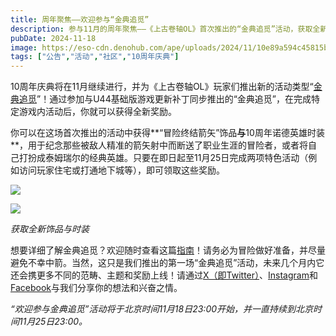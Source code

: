 ```yaml
---
title: 周年聚焦——欢迎参与“金典追觅”
description: 参与11月的周年聚焦——《上古卷轴OL》首次推出的“金典追觅”活动，获取全新饰品与时装！
pubDate: 2024-11-18
image: https://eso-cdn.denohub.com/ape/uploads/2024/11/10e89a594c45815b65e00eaa05d65073.jpg
tags: ["公告","活动","社区","10周年庆典"]
---
```


10周年庆典将在11月继续进行，并为《上古卷轴OL》玩家们推出新的活动类型“[金典追觅](/news/post/66867)”！通过参加与U44基础版游戏更新补丁同步推出的“金典追觅”，在完成特定游戏内活动后，你就可以获得全新奖励。

你可以在这场首次推出的活动中获得**“冒险终结箭矢”饰品**与**10周年诺德英雄时装**，用于纪念那些被敌人精准的箭矢射中而断送了职业生涯的冒险者，或者将自己打扮成泰姆瑞尔的经典英雄。只要在即日起至11月25日完成两项特色活动（例如访问玩家住宅或打通地下城等），即可领取这些奖励。

![](https://eso-cdn.denohub.com/ape/uploads/2024/11/2b0c35a9a624a6893f39a483e893df70.jpg)

![](https://eso-cdn.denohub.com/ape/uploads/2024/11/50aa6bc5a0b15f3f2b0cb41dee3e172d.jpg)

<p class="text-gray-500 text-sm text-center"><i>获取全新饰品与时装</i></p>

想要详细了解金典追觅？欢迎随时查看这篇[指南](https://www.elderscrollsonline.com/cn/guides/goldenpursuits)！请务必为冒险做好准备，并尽量避免不幸中箭。当然，这只是我们推出的第一场“金典追觅”活动，未来几个月内它还会携更多不同的范畴、主题和奖励上线！请通过[X（即Twitter）](https://twitter.com/TESOnline)、[Instagram](https://www.instagram.com/elderscrollsonline/)和[Facebook](https://www.facebook.com/elderscrollsonline)与我们分享你的想法和兴奋之情。

_“欢迎参与金典追觅”活动将于北京时间11月18日23:00开始，并一直持续到北京时间11月25日23:00。_
